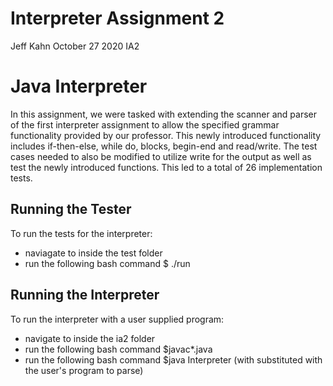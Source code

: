 # Interpreter Assignment 2

Jeff Kahn
October 27 2020
IA2



# Java Interpreter

In this assignment, we were tasked with extending the scanner and parser of the first interpreter assignment to allow the specified grammar functionality provided by our professor. This newly introduced functionality includes if-then-else, while do, blocks, begin-end and read/write. The test cases needed to also be modified to utilize write for the output as well as test the newly introduced functions. This led to a total of 26 implementation tests. 

## Running the Tester

To run the tests for the interpreter:
- naviagate to inside the test folder
- run the following bash command $ ./run

## Running the Interpreter

To run the interpreter with a user supplied program:
- navigate to inside the ia2 folder
- run the following bash command $javac*.java
- run the following bash command $java Interpreter <program> (with <program> substituted with the user's program to parse)
